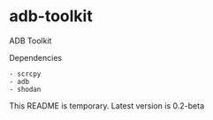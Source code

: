 # adb-toolkit
ADB Toolkit

Dependencies

    - scrcpy
    - adb
    - shodan

This README is temporary.
Latest version is 0.2-beta
